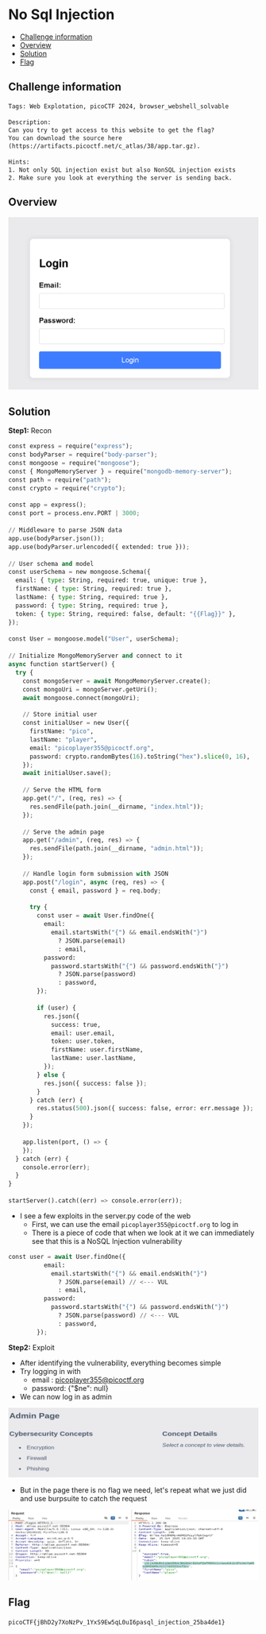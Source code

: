 # No Sql Injection
- [Challenge information](#challenge-information)
- [Overview](#overview)
- [Solution](#solution)
- [Flag](#flag)
## Challenge information
```text
Tags: Web Explotation, picoCTF 2024, browser_webshell_solvable

Description:  
Can you try to get access to this website to get the flag?
You can download the source here (https://artifacts.picoctf.net/c_atlas/38/app.tar.gz).

Hints: 
1. Not only SQL injection exist but also NonSQL injection exists
2. Make sure you look at everything the server is sending back.
```
## Overview
![alt text](/picoCTF/Static/Images/No_SQL_INJECTION/image1.png)  
## Solution
**Step1:** Recon  
```Python
const express = require("express");
const bodyParser = require("body-parser");
const mongoose = require("mongoose");
const { MongoMemoryServer } = require("mongodb-memory-server");
const path = require("path");
const crypto = require("crypto");

const app = express();
const port = process.env.PORT | 3000;

// Middleware to parse JSON data
app.use(bodyParser.json());
app.use(bodyParser.urlencoded({ extended: true }));

// User schema and model
const userSchema = new mongoose.Schema({
  email: { type: String, required: true, unique: true },
  firstName: { type: String, required: true },
  lastName: { type: String, required: true },
  password: { type: String, required: true },
  token: { type: String, required: false, default: "{{Flag}}" },
});

const User = mongoose.model("User", userSchema);

// Initialize MongoMemoryServer and connect to it
async function startServer() {
  try {
    const mongoServer = await MongoMemoryServer.create();
    const mongoUri = mongoServer.getUri();
    await mongoose.connect(mongoUri);

    // Store initial user
    const initialUser = new User({
      firstName: "pico",
      lastName: "player",
      email: "picoplayer355@picoctf.org",
      password: crypto.randomBytes(16).toString("hex").slice(0, 16),
    });
    await initialUser.save();

    // Serve the HTML form
    app.get("/", (req, res) => {
      res.sendFile(path.join(__dirname, "index.html"));
    });

    // Serve the admin page
    app.get("/admin", (req, res) => {
      res.sendFile(path.join(__dirname, "admin.html"));
    });

    // Handle login form submission with JSON
    app.post("/login", async (req, res) => {
      const { email, password } = req.body;

      try {
        const user = await User.findOne({
          email:
            email.startsWith("{") && email.endsWith("}")
              ? JSON.parse(email)
              : email,
          password:
            password.startsWith("{") && password.endsWith("}")
              ? JSON.parse(password)
              : password,
        });

        if (user) {
          res.json({
            success: true,
            email: user.email,
            token: user.token,
            firstName: user.firstName,
            lastName: user.lastName,
          });
        } else {
          res.json({ success: false });
        }
      } catch (err) {
        res.status(500).json({ success: false, error: err.message });
      }
    });

    app.listen(port, () => {
    });
  } catch (err) {
    console.error(err);
  }
}

startServer().catch((err) => console.error(err));
```
* I see a few exploits in the server.py code of the web  
    * First, we can use the email `picoplayer355@picoctf.org` to log in  
    * There is a piece of code that when we look at it we can immediately see that this is a NoSQL Injection vulnerability  
```Python
const user = await User.findOne({
          email:
            email.startsWith("{") && email.endsWith("}")
              ? JSON.parse(email) // <--- VUL
              : email,
          password:
            password.startsWith("{") && password.endsWith("}")
              ? JSON.parse(password) // <--- VUL
              : password,
        });
```
**Step2:** Exploit  
* After identifying the vulnerability, everything becomes simple  
* Try logging in with  
    * email : picoplayer355@picoctf.org
    * password: {"$ne": null}
* We can now log in as admin  

![alt text](/picoCTF/Static/Images/No_SQL_INJECTION/image2.png)  
* But in the page there is no flag we need, let's repeat what we just did and use burpsuite to catch the request  

![alt text](/picoCTF/Static/Images/No_SQL_INJECTION/image3.png)  
## Flag
`picoCTF{jBhD2y7XoNzPv_1YxS9Ew5qL0uI6pasql_injection_25ba4de1}`
